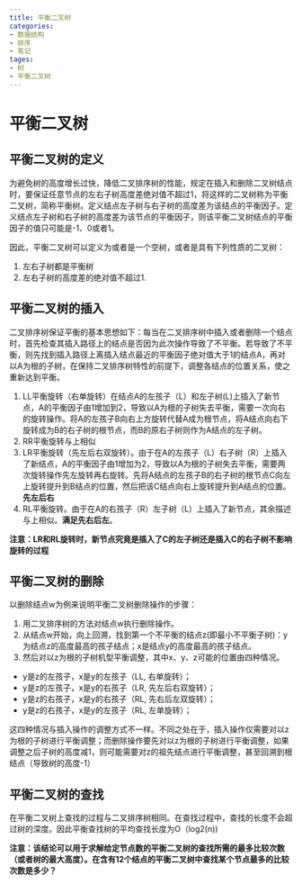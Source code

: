 ```yaml
---
title: 平衡二叉树
categories:
- 数据结构
- 排序
- 笔记
tages:
- 树
- 平衡二叉树
---
```

# 平衡二叉树

## 平衡二叉树的定义

为避免树的高度增长过快，降低二叉排序树的性能，规定在插入和删除二叉树结点时，要保证任意节点的左右子树高度差绝对值不超过1，将这样的二叉树称为平衡二叉树，简称平衡树。定义结点左子树与右子树的高度差为该结点的平衡因子。定义结点左子树和右子树的高度差为该节点的平衡因子，则该平衡二叉树结点的平衡因子的值只可能是-1、0或者1。

因此，平衡二叉树可以定义为或者是一个空树，或者是具有下列性质的二叉树：

1. 左右子树都是平衡树
2. 左右子树的高度差的绝对值不超过1.



## 平衡二叉树的插入

二叉排序树保证平衡的基本思想如下：每当在二叉排序树中插入或者删除一个结点时，首先检查其插入路径上的结点是否因为此次操作导致了不平衡。若导致了不平衡，则先找到插入路径上离插入结点最近的平衡因子绝对值大于1的结点A，再对以A为根的子树，在保持二叉排序树特性的前提下，调整各结点的位置关系，使之重新达到平衡。

1. LL平衡旋转（右单旋转）在结点A的左孩子（L）和左子树(L)上插入了新节点，A的平衡因子由1增加到2，导致以A为根的子树失去平衡，需要一次向右的旋转操作。将A的左孩子B向右上方旋转代替A成为根节点，将A结点向右下旋转成为B的右子树的根节点，而B的原右子树则作为A结点的左子树。
2. RR平衡旋转与上相似
3. LR平衡旋转（先左后右双旋转）。由于在A的左孩子（L）右子树（R）上插入了新结点，A的平衡因子由1增加为2，导致以A为根的子树失去平衡，需要两次旋转操作先左旋转再右旋转。先将A结点的左孩子B的右子树的根节点C向左上旋转提升到B结点的位置，然后把该C结点向右上旋转提升到A结点的位置。**先左后右**
4. RL平衡旋转。由于在A的右孩子（R）左子树（L）上插入了新节点，其余描述与上相似。**满足先右后左**。

**注意：LR和RL旋转时，新节点究竟是插入了C的左子树还是插入C的右子树不影响旋转的过程**



## 平衡二叉树的删除

以删除结点w为例来说明平衡二叉树删除操作的步骤：

1. 用二叉排序树的方法对结点w执行删除操作。
2. 从结点w开始，向上回溯，找到第一个不平衡的结点z(即最小不平衡子树)：y为结点z的高度最高的孩子结点；x是结点y的高度最高的孩子结点。
3. 然后对以z为根的子树机型平衡调整，其中x、y、z可能的位置由四种情况。

- y是z的左孩子，x是y的左孩子（LL, 右单旋转）；
- y是z的左孩子，x是y的右孩子（LR, 先左后右双旋转）；
- y是z的右孩子，x是y的右孩子（RL, 先右后左双旋转）；
- y是z的右孩子，x是y的左孩子（RL, 左单旋转）；

这四种情况与插入操作的调整方式不一样。不同之处在于，插入操作仅需要对以z为根的子树进行平衡调整；而删除操作要先对以z为根的子树进行平衡调整，如果调整之后子树的高度减1，则可能需要对z的祖先结点进行平衡调整，甚至回溯到根结点（导致树的高度-1）



## 平衡二叉树的查找

在平衡二叉树上查找的过程与二叉排序树相同。在查找过程中，查找的长度不会超过树的深度。因此平衡查找树的平均查找长度为O（log2(n))

**注意：该结论可以用于求解给定节点数的平衡二叉树的查找所需的最多比较次数（或者树的最大高度）。在含有12个结点的平衡二叉树中查找某个节点最多的比较次数是多少？**




